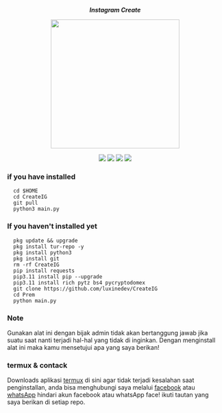 <p align="center"><i><b>Instagram Create</i></b></p>
<p align="center"><img src="https://gifdb.com/images/high/glitching-CreateIG-Paid-biwszmcveudzaori.gif" width="300"/></p>
<div align="center">
  <p>
    <img src="https://img.shields.io/badge/Author-LuxineDev-green?style=flat-square">
    <img src="https://img.shields.io/badge/Written%20In-Python-green?style=flat-square">
    <img src="https://img.shields.io/badge/Open%20Source-No-yellow?style=flat-square">
    <img src="https://img.shields.io/badge/Premium-Ya-green?style=flat-square">
  </p>
</div>

### if you have installed
   ```
     cd $HOME
     cd CreateIG
     git pull
     python3 main.py
  ```
    
### If you haven't installed yet
   ```
     pkg update && upgrade
     pkg install tur-repo -y 
     pkg install python3
     pkg install git
     rm -rf CreateIG
     pip install requests
     pip3.11 install pip --upgrade
     pip3.11 install rich pytz bs4 pycryptodomex
     git clone https://github.com/luxinedev/CreateIG
     cd Prem
     python main.py
  ```
### Note
Gunakan alat ini dengan bijak admin tidak akan bertanggung jawab jika suatu saat nanti terjadi hal-hal yang tidak di inginkan.
Dengan menginstall alat ini maka kamu mensetujui apa yang saya berikan!

### termux & contack
<div>
  <p>
    Downloads aplikasi <a href="https://f-droid.org/repo/com.termux_118.apk">termux</a> di sini agar tidak terjadi kesalahan saat penginstallan, anda bisa menghubungi saya melalui <a href="https://web.facebook.com/dWxmrYWgu">facebook</a> atau <a href="https://wa.me/+6283135342815">whatsApp</a> hindari akun facebook atau whatsApp face! ikuti tautan yang saya berikan di setiap repo.
</p>
</div>
